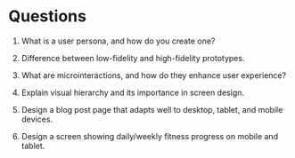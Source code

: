 #  Questions

1. What is a user persona, and how do you create one?

2. Difference between low-fidelity and high-fidelity prototypes.

3. What are microinteractions, and how do they enhance user experience?

4. Explain visual hierarchy and its importance in screen design.

5. Design a blog post page that adapts well to desktop, tablet, and mobile devices.

6. Design a screen showing daily/weekly fitness progress on mobile and tablet.
